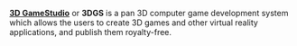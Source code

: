 [**3D GameStudio**](http://www.3dgamestudio.com/) or **3DGS** is a pan 3D computer game development system which allows the users to create 3D games and other virtual reality applications, and publish them royalty-free.